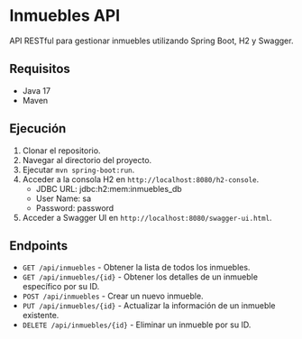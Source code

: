 # Inmuebles API

API RESTful para gestionar inmuebles utilizando Spring Boot, H2 y Swagger.

## Requisitos

- Java 17
- Maven

## Ejecución

1. Clonar el repositorio.
2. Navegar al directorio del proyecto.
3. Ejecutar `mvn spring-boot:run`.
4. Acceder a la consola H2 en `http://localhost:8080/h2-console`.
   - JDBC URL: jdbc:h2:mem:inmuebles_db
   - User Name: sa
   - Password: password
5. Acceder a Swagger UI en `http://localhost:8080/swagger-ui.html`.

## Endpoints

- `GET /api/inmuebles` - Obtener la lista de todos los inmuebles.
- `GET /api/inmuebles/{id}` - Obtener los detalles de un inmueble específico por su ID.
- `POST /api/inmuebles` - Crear un nuevo inmueble.
- `PUT /api/inmuebles/{id}` - Actualizar la información de un inmueble existente.
- `DELETE /api/inmuebles/{id}` - Eliminar un inmueble por su ID.

